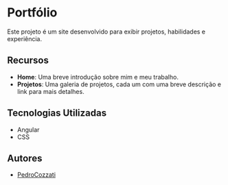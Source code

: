 # Portfólio

Este projeto é um site desenvolvido para exibir projetos, habilidades e experiência.

## Recursos

- **Home**: Uma breve introdução sobre mim e meu trabalho.
- **Projetos**: Uma galeria de projetos, cada um com uma breve descrição e link para mais detalhes.

## Tecnologias Utilizadas

- Angular
- CSS


## Autores

- [PedroCozzati](https://github.com/PedroCozzati/)
